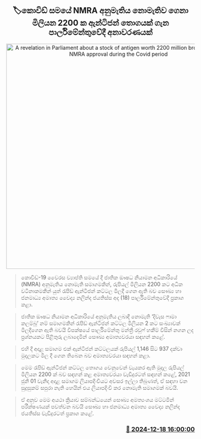 <p align='center'><b><h2 align='center' title='A revelation in Parliament about a stock of antigen worth 2200 million brought without NMRA approval during the Covid period'>🏷කොවිඩ් සමයේ NMRA අනුමැතිය නොමැතිව ගෙනා මිලියන 2200 ක ඇන්ටිජන් තොගයක් ගැන පාර්ලිමේන්තුවේදී අනාවරණයක්</h2></b></p>
<p align='center'><img src='https://helakuru.sgp1.cdn.digitaloceanspaces.com/esana/images/lib/nalinda-jayathissa-parliment.jpg' width='600' alt='A revelation in Parliament about a stock of antigen worth 2200 million brought without NMRA approval during the Covid period'></p>

> කොවිඩ්-19 වෛරස ව්‍යාප්ති සමයේ දී ජාතික ඖෂධ නියාමන අධිකාරියේ (NMRA) අනුමැතිය නොමැති සමාගමකින්, රුපියල් මිලියන 2200 කට අධික වටිනාකමකින් යුත් රැපිඩ් ඇන්ටිජන් කට්ටල මිලදී ගෙන ඇති බව සෞඛ්‍ය හා ජනමාධ්‍ය අමාත්‍ය වෛද්‍ය නලින්ද ජයතිස්ස අද (18) පාර්ලිමේන්තුවේදී ප්‍රකාශ කළා.

> ජාතික ඖෂධ නියාමන අධිකාරියේ අනුමැතිය ලබාදී නොමැති ‘දිවැස ෆාමා කලම්බු’ නම් සමාගමකින් රැපිඩ් ඇන්ටිජන් කට්ටල මිලියන 2 කට සංඛ්‍යාවක් මිලදීගෙන ඇති බවයි විපක්ෂයේ පාර්ලිමේන්තු මන්ත්‍රී රවුෆ් හකීම් විසින් නගන ලද ප්‍රශ්නයකට පිළිතුරු ලබාදෙමින් සෞඛ්‍ය අමාත්‍යවරයා සඳහන් කළේ.

> එහි දී අදාළ සමාගම එක් ඇන්ටිජන් කට්ටලයක් රුපියල් 1,146 සිට 937 දක්වා මුදලකට මිල දී ගෙන තිබෙන බව අමාත්‍යවරයා සඳහන් කළා.

> මෙම රැපිඩ් ඇන්ටිජන් කට්ටල තොගය වෙනුවෙන් වැයකර ඇති මුදල රුපියල් මිලියන 2200 ක් බව සඳහන් කළ අමාත්‍යවරයා වැඩිදුරටත් සඳහන් කළේ, 2021 ජුනි 01 වැනිදා අදාළ සමාගම ලියාපදිංචියට අවසර ඉල්ලා තිබුණත්, ඒ සඳහා වන සුදුසුකම් සපුරා නැති හෙයින් එය ලියාපදිංචි කර නොමැති සමාගමක් බවයි.

> ඒ අනුව මෙම අයථා ක්‍රියාව සම්බන්ධයෙන් සෞඛ්‍ය අමත්‍යංශය මට්ටමින් පරීක්ෂණයක් පවත්වන බවයි සෞඛ්‍ය හා ජනමාධ්‍ය අමාත්‍ය වෛද්‍ය නලින්ද ජයතිස්ස වැඩිදුරටත් ප්‍රකාශ කළේ.



<h3 align='right'><a href='https://www.helakuru.lk/esana/p/105991/'>📅 2024-12-18 16:00:00</a></h3>
